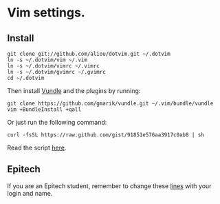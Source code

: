 # Vim settings.

## Install
    
    git clone git://github.com/aliou/dotvim.git ~/.dotvim
    ln -s ~/.dotvim/vim ~/.vim
    ln -s ~/.dotvim/vimrc ~/.vimrc
    ln -s ~/.dotvim/gvimrc ~/.gvimrc
    cd ~/.dotvim

Then install [Vundle][l2] and the plugins by running:

    git clone https://github.com/gmarik/vundle.git ~/.vim/bundle/vundle
    vim +BundleInstall +qall

Or just run the following command:
    
    curl -fsSL https://raw.github.com/gist/91851e576aa3917c0ab8 | sh

Read the script [here](https://gist.github.com/aliou/91851e576aa3917c0ab8).

## Epitech

If you are an Epitech student, remember to change these [lines][l1] with your login
and name.

[l1]: https://github.com/aliou/dotvim/blob/master/vim/plugin/epitech/header.vim#L17-18
[l2]: https://github.com/gmarik/vundle
[l3]: https://gist.github.com/aliou/91851e576aa3917c0ab8
